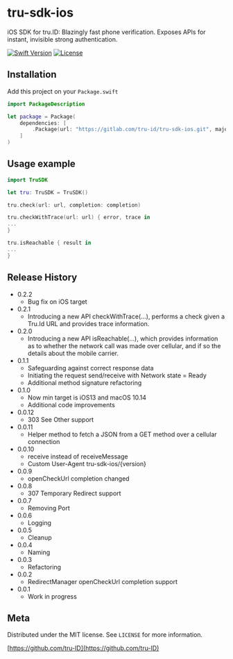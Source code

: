 # tru-sdk-ios

iOS SDK for tru.ID: Blazingly fast phone verification. Exposes APIs for instant, invisible strong authentication.

[![Swift Version][swift-image]][swift-url]
[![License][license-image]][license-url]


## Installation

Add this project on your `Package.swift`

```swift
import PackageDescription

let package = Package(
    dependencies: [
        .Package(url: "https://gitlab.com/tru-id/tru-sdk-ios.git", majorVersion: 0, minor: 0)
    ]
)
```

## Usage example


```swift
import TruSDK

let tru: TruSDK = TruSDK()

tru.check(url: url, completion: completion)

tru.checkWithTrace(url: url) { error, trace in
...
}

tru.isReachable { result in
...
}
```

## Release History
* 0.2.2
   * Bug fix on iOS target
* 0.2.1
   * Introducing a new API checkWithTrace(...), performs a check given a Tru.Id URL and provides trace information.
* 0.2.0
   * Introducing a new API isReachable(...), which provides information as to whether the network call was made over cellular,
   and if so the details about the mobile carrier.
* 0.1.1
    * Safeguarding against correct response data
    * Initiating the request send/receive with Network state = Ready
    * Additional method signature refactoring
* 0.1.0
    * Now min target is iOS13 and macOS 10.14
    * Additional code improvements
* 0.0.12
    * 303 See Other support
* 0.0.11
    * Helper method to fetch a JSON from a GET method over a cellular connection    
* 0.0.10
    * receive instead of receiveMessage
    * Custom User-Agent tru-sdk-ios/{version}
* 0.0.9
    * openCheckUrl completion changed 
* 0.0.8
    * 307 Temporary Redirect support
* 0.0.7
    * Removing Port  
* 0.0.6
    * Logging
* 0.0.5
    * Cleanup
* 0.0.4
    * Naming
* 0.0.3
    * Refactoring       
* 0.0.2
    * RedirectManager openCheckUrl completion support
* 0.0.1
    * Work in progress    
  











## Meta

Distributed under the MIT license. See ``LICENSE`` for more information.

[https://github.com/tru-ID](https://github.com/tru-ID)

[swift-image]:https://img.shields.io/badge/swift-5.0-green.svg
[swift-url]: https://swift.org/
[license-image]: https://img.shields.io/badge/License-MIT-blue.svg
[license-url]: LICENSE
